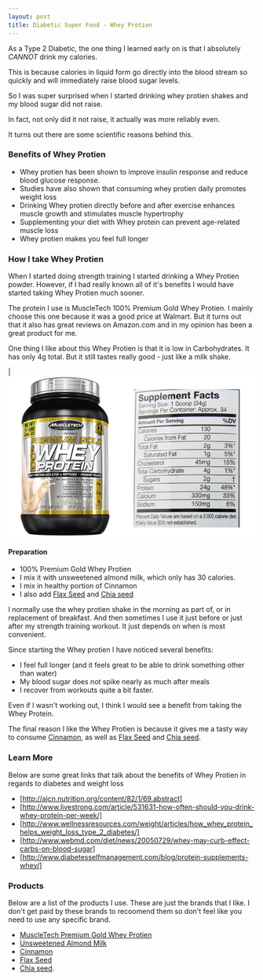 ```yaml
---
layout: post
title: Diabetic Super Food - Whey Protien
---
```


As a Type 2 Diabetic, the one thing I learned early on is that I absolutely *CANNOT* drink my calories. 

This is because calories in liquid form go directly into the blood stream so quickly and will immediately raise blood sugar levels.

So I was super surprised when I started drinking whey protien shakes and my blood sugar did not raise. 

In fact, not only did it not raise, it actually was more reliably even.

It turns out there are some scientific reasons behind this.

### Benefits of Whey Protien

- Whey protien has been shown to improve insulin response and reduce blood glucose response.
- Studies have also shown that consuming whey protien daily promotes weight loss
- Drinking Whey protien directly before and after exercise enhances muscle growth and stimulates muscle hypertrophy
- Supplementing your diet with Whey protein can prevent age-related muscle loss  
- Whey protien makes you feel full longer

### How I take Whey Protien

When I started doing strength training I started drinking a Whey Protien powder.  However, if I had really known all of it's 
benefits I would have started taking Whey Protien much sooner. 

The protein I use is MuscleTech 100% Premium Gold Whey Protien.  I mainly choose this one because it was a good price at Walmart.
But it turns out that it also has great reviews on Amazon.com and in my opinion has been a great product for me.

One thing I like about this Whey Protien is that it is low in Carbohydrates.  It has only 4g total.  But it still tastes really 
good - just like a milk shake.

|![MuscleTech Whey Protien](/images/whey_01.png)

#### Preparation

- 100% Premium Gold Whey Protien
- I mix it with unsweetened almond milk, which only has 30 calories. 
- I mix in healthy portion of Cinnamon 
- I also add [Flax Seed](Diabetic-Super-Food-Flax-Seed/) and [Chia seed](Diabetic-Super-Food-ChiaSeed/)

I normally use the whey protien shake in the morning as part of, or in replacement of breakfast. And then sometimes I use it just before 
or just after my strength training workout.  It just depends on when is most convenient.

Since starting the Whey protien I have noticed several benefits:

- I feel full longer (and it feels great to be able to drink something other than water)
- My blood sugar does not spike nearly as much after meals
- I recover from workouts quite a bit faster.  

Even if I wasn't working out, I think I would see a benefit from taking the Whey Protein.  

The final reason I like the Whey Protien is because it gives me a tasty way to consume [Cinnamon](/Diabetic-Super-Food-Whey-Protien/), 
as well as [Flax Seed](Diabetic-Super-Food-Flax-Seed/) and [Chia seed](Diabetic-Super-Food-Chia-Seed/).

### Learn More

Below are some great links that talk about the benefits of Whey Protien in regards to diabetes and weight loss

- [http://ajcn.nutrition.org/content/82/1/69.abstract]
- [http://www.livestrong.com/article/531631-how-often-should-you-drink-whey-protein-per-week/]
- [http://www.wellnessresources.com/weight/articles/how_whey_protein_helps_weight_loss_type_2_diabetes/]
- [http://www.webmd.com/diet/news/20050729/whey-may-curb-effect-carbs-on-blood-sugar]
- [http://www.diabetesselfmanagement.com/blog/protein-supplements-whey/]

### Products

Below are a list of the products I use.  These are just the brands that I like.  I don't get paid by these brands to recoomend them
so don't feel like you need to use any specific brand. 

- [MuscleTech Premium Gold Whey Protien](http://www.amazon.com/gp/product/B00MA28CJM)
- [Unsweetened Almond Milk](http://www.amazon.com/gp/product/B005JU9H3W)
- [Cinnamon](/Diabetic-Super-Food-Whey-Protien/)
- [Flax Seed](Diabetic-Super-Food-Flax-Seed/)
- [Chia seed](Diabetic-Super-Food-Chia-Seed/).
